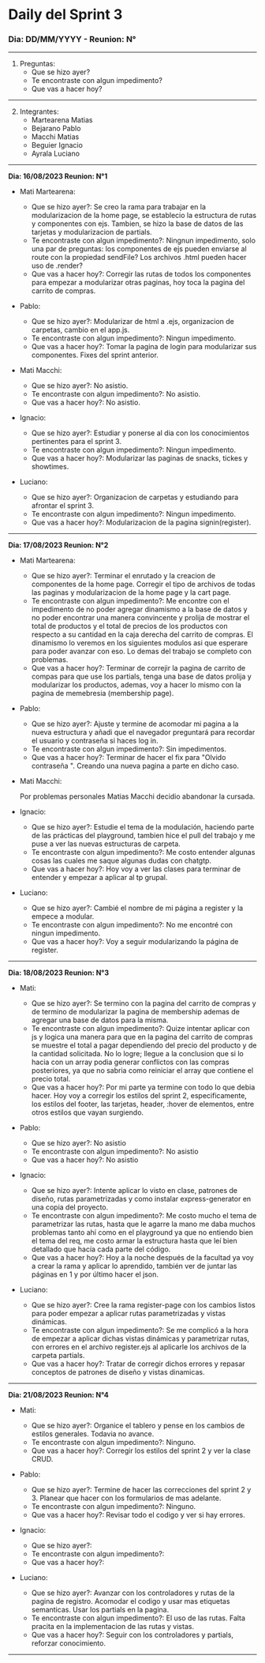 # Daily del Sprint 3

### Dia: DD/MM/YYYY - Reunion: N°

---

1. Preguntas:
   -  Que se hizo ayer?
   -  Te encontraste con algun impedimento?
   -  Que vas a hacer hoy?

---

2. Integrantes:
   -  Martearena Matias
   -  Bejarano Pablo
   -  Macchi Matias
   -  Beguier Ignacio
   -  Ayrala Luciano

---

**Dia: 16/08/2023 Reunion: N°1**

-  Mati Martearena:

   -  Que se hizo ayer?: Se creo la rama para trabajar en la modularizacion de la home page, se establecio la estructura de rutas y componentes con ejs. Tambien, se hizo la base de datos de las tarjetas y modularizacion de partials.
   -  Te encontraste con algun impedimento?: Ningnun impedimento, solo una par de preguntas: los componentes de ejs pueden enviarse al route con la propiedad sendFile? Los archivos .html pueden hacer uso de .render?
   -  Que vas a hacer hoy?: Corregir las rutas de todos los componentes para empezar a modularizar otras paginas, hoy toca la pagina del carrito de compras.

-  Pablo:

   -  Que se hizo ayer?: Modularizar de html a .ejs, organizacion de carpetas, cambio en el app.js.
   -  Te encontraste con algun impedimento?: Ningun impedimento.
   -  Que vas a hacer hoy?: Tomar la pagina de login para modularizar sus componentes. Fixes del sprint anterior.

-  Mati Macchi:

   -  Que se hizo ayer?: No asistio.
   -  Te encontraste con algun impedimento?: No asistio.
   -  Que vas a hacer hoy?: No asistio.

-  Ignacio:

   -  Que se hizo ayer?: Estudiar y ponerse al dia con los conocimientos pertinentes para el sprint 3.
   -  Te encontraste con algun impedimento?: Ningun impedimento.
   -  Que vas a hacer hoy?: Modularizar las paginas de snacks, tickes y showtimes.

-  Luciano:

   -  Que se hizo ayer?: Organizacion de carpetas y estudiando para afrontar el sprint 3.
   -  Te encontraste con algun impedimento?: Ningun impedimento.
   -  Que vas a hacer hoy?: Modularizacion de la pagina signin(register).

---

**Dia: 17/08/2023 Reunion: N°2**

-  Mati Martearena:

   -  Que se hizo ayer?: Terminar el enrutado y la creacion de componentes de la home page. Corregir el tipo de archivos de todas las paginas y modularizacion de la home page y la cart page.
   -  Te encontraste con algun impedimento?: Me encontre con el impedimento de no poder agregar dinamismo a la base de datos y no poder encontrar una manera convincente y prolija de mostrar el total de productos y el total de precios de los productos con respecto a su cantidad en la caja derecha del carrito de compras. El dinamismo lo veremos en los siguientes modulos asi que esperare para poder avanzar con eso. Lo demas del trabajo se completo con problemas.
   -  Que vas a hacer hoy?: Terminar de correjir la pagina de carrito de compas para que use los partials, tenga una base de datos prolija y modularizar los productos, ademas, voy a hacer lo mismo con la pagina de memebresia (membership page).

-  Pablo:

   -  Que se hizo ayer?: Ajuste y termine de acomodar mi pagina a la nueva estructura y añadi que el navegador preguntará para recordar el usuario y contraseña si haces log in.
   -  Te encontraste con algun impedimento?: Sin impedimentos.
   -  Que vas a hacer hoy?: Terminar de hacer el fix para "Olvido contraseña ". Creando una nueva pagina a parte en dicho caso.

-  Mati Macchi:

   Por problemas personales Matias Macchi decidio abandonar la cursada.

-  Ignacio:

   -  Que se hizo ayer?: Estudie el tema de la modulación, haciendo parte de las prácticas del playground, tambien hice el pull del trabajo y me puse a ver las nuevas estructuras de carpeta.
   -  Te encontraste con algun impedimento?: Me costo entender algunas cosas las cuales me saque algunas dudas con chatgtp.
   -  Que vas a hacer hoy?: Hoy voy a ver las clases para terminar de entender y empezar a aplicar al tp grupal.

-  Luciano:

   -  Que se hizo ayer?: Cambié el nombre de mi página a register y la empece a modular.
   -  Te encontraste con algun impedimento?: No me encontré con ningun impedimento.
   -  Que vas a hacer hoy?: Voy a seguir modularizando la página de register.

---

**Dia: 18/08/2023 Reunion: N°3**

-  Mati:

   -  Que se hizo ayer?: Se termino con la pagina del carrito de compras y de termino de modularizar la pagina de membership ademas de agregar una base de datos para la misma.
   -  Te encontraste con algun impedimento?: Quize intentar aplicar con js y logica una manera para que en la pagina del carrito de compras se muestre el total a pagar dependiendo del precio del producto y de la cantidad solicitada. No lo logre; llegue a la conclusion que si lo hacia con un array podia generar conflictos con las compras posteriores, ya que no sabria como reiniciar el array que contiene el precio total.
   -  Que vas a hacer hoy?: Por mi parte ya termine con todo lo que debia hacer. Hoy voy a corregir los estilos del sprint 2, especificamente, los estilos del footer, las tarjetas, header, :hover de elementos, entre otros estilos que vayan surgiendo.

-  Pablo:

   -  Que se hizo ayer?: No asistio
   -  Te encontraste con algun impedimento?: No asistio
   -  Que vas a hacer hoy?: No asistio

-  Ignacio:

   -  Que se hizo ayer?: Intente aplicar lo visto en clase, patrones de diseño, rutas parametrizadas y como instalar express-generator en una copia del proyecto.
   -  Te encontraste con algun impedimento?: Me costo mucho el tema de parametrizar las rutas, hasta que le agarre la mano me daba muchos problemas tanto ahí como en el playground ya que no entiendo bien el tema del req, me costo armar la estructura hasta que leí bien detallado que hacía cada parte del código.
   -  Que vas a hacer hoy?: Hoy a la noche después de la facultad ya voy a crear la rama y aplicar lo aprendido, también ver de juntar las páginas en 1 y por último hacer el json.

-  Luciano:

   -  Que se hizo ayer?: Cree la rama register-page con los cambios listos para poder empezar a aplicar rutas parametrizadas y vistas dinámicas.
   -  Te encontraste con algun impedimento?: Se me complicó a la hora de empezar a aplicar dichas vistas dinámicas y parametrizar rutas, con errores en el archivo register.ejs al aplicarle los archivos de la carpeta partials.
   -  Que vas a hacer hoy?: Tratar de corregir dichos errores y repasar conceptos de patrones de diseño y vistas dinamicas.

---

**Dia: 21/08/2023 Reunion: N°4**

-  Mati:

   -  Que se hizo ayer?: Organice el tablero y pense en los cambios de estilos generales. Todavia no avance.
   -  Te encontraste con algun impedimento?: Ninguno.
   -  Que vas a hacer hoy?: Corregir los estilos del sprint 2 y ver la clase CRUD.

-  Pablo:

   -  Que se hizo ayer?: Termine de hacer las correcciones del sprint 2 y 3. Planear que hacer con los formularios de mas adelante.
   -  Te encontraste con algun impedimento?: Ninguno.
   -  Que vas a hacer hoy?: Revisar todo el codigo y ver si hay errores.

-  Ignacio:

   -  Que se hizo ayer?:
   -  Te encontraste con algun impedimento?:
   -  Que vas a hacer hoy?:

-  Luciano:

   -  Que se hizo ayer?: Avanzar con los controladores y rutas de la pagina de registro. Acomodar el codigo y usar mas etiquetas semanticas. Usar los partials en la pagina.
   -  Te encontraste con algun impedimento?: El uso de las rutas. Falta pracita en la implementacion de las rutas y vistas.
   -  Que vas a hacer hoy?: Seguir con los controladores y partials, reforzar conocimiento.

---
